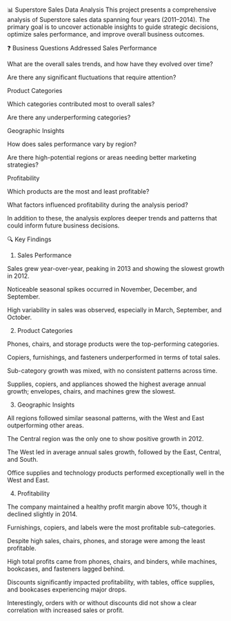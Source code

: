 📊 Superstore Sales Data Analysis
This project presents a comprehensive analysis of Superstore sales data spanning four years (2011–2014). The primary goal is to uncover actionable insights to guide strategic decisions, optimize sales performance, and improve overall business outcomes.

❓ Business Questions Addressed
Sales Performance

What are the overall sales trends, and how have they evolved over time?

Are there any significant fluctuations that require attention?

Product Categories

Which categories contributed most to overall sales?

Are there any underperforming categories?

Geographic Insights

How does sales performance vary by region?

Are there high-potential regions or areas needing better marketing strategies?

Profitability

Which products are the most and least profitable?

What factors influenced profitability during the analysis period?

In addition to these, the analysis explores deeper trends and patterns that could inform future business decisions.

🔍 Key Findings
1. Sales Performance

Sales grew year-over-year, peaking in 2013 and showing the slowest growth in 2012.

Noticeable seasonal spikes occurred in November, December, and September.

High variability in sales was observed, especially in March, September, and October.

2. Product Categories

Phones, chairs, and storage products were the top-performing categories.

Copiers, furnishings, and fasteners underperformed in terms of total sales.

Sub-category growth was mixed, with no consistent patterns across time.

Supplies, copiers, and appliances showed the highest average annual growth; envelopes, chairs, and machines grew the slowest.

3. Geographic Insights

All regions followed similar seasonal patterns, with the West and East outperforming other areas.

The Central region was the only one to show positive growth in 2012.

The West led in average annual sales growth, followed by the East, Central, and South.

Office supplies and technology products performed exceptionally well in the West and East.

4. Profitability

The company maintained a healthy profit margin above 10%, though it declined slightly in 2014.

Furnishings, copiers, and labels were the most profitable sub-categories.

Despite high sales, chairs, phones, and storage were among the least profitable.

High total profits came from phones, chairs, and binders, while machines, bookcases, and fasteners lagged behind.

Discounts significantly impacted profitability, with tables, office supplies, and bookcases experiencing major drops.

Interestingly, orders with or without discounts did not show a clear correlation with increased sales or profit.
